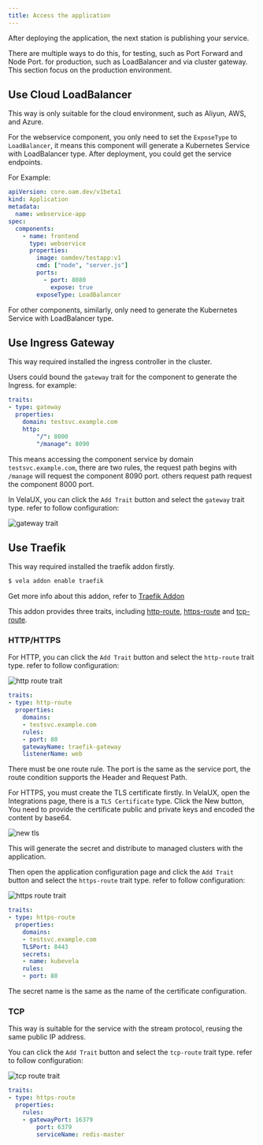 ```yaml
---
title: Access the application
---
```


After deploying the application, the next station is publishing your service.

There are multiple ways to do this, for testing, such as Port Forward and Node Port. for production, such as LoadBalancer and via cluster gateway. This section focus on the production environment.

## Use Cloud LoadBalancer

This way is only suitable for the cloud environment, such as Aliyun, AWS, and Azure.

For the webservice component, you only need to set the `ExposeType` to `LoadBalancer`, it means this component will generate a Kubernetes Service with LoadBalancer type. After deployment, you could get the service endpoints.

For Example:

```yaml
apiVersion: core.oam.dev/v1beta1
kind: Application
metadata:
  name: webservice-app
spec:
  components:
    - name: frontend
      type: webservice
      properties:
        image: oamdev/testapp:v1
        cmd: ["node", "server.js"]
        ports:
          - port: 8080
            expose: true
        exposeType: LoadBalancer
```

For other components, similarly, only need to generate the Kubernetes Service with LoadBalancer type.

## Use Ingress Gateway

This way required installed the ingress controller in the cluster.

Users could bound the `gateway` trait for the component to generate the Ingress. for example:

```yaml
traits:
- type: gateway
  properties:
    domain: testsvc.example.com
    http:
        "/": 8000
        "/manage": 8090
```

This means accessing the component service by domain `testsvc.example.com`, there are two rules, the request path begins with `/manage` will request the component 8090 port. others request path request the component 8000 port.

In VelaUX, you can click the `Add Trait` button and select the `gateway` trait type. refer to follow configuration:

![gateway trait](https://static.kubevela.net/images/1.4/gateway-trait.jpg)

## Use Traefik

This way required installed the traefik addon firstly.

```bash
$ vela addon enable traefik
```

Get more info about this addon, refer to [Traefik Addon](../reference/addons/traefik)

This addon provides three traits, including [http-route](../reference/addons/traefik#http-routetrait), [https-route](../reference/addons/traefik#https-routetrait) and [tcp-route](../reference/addons/traefik#tcp-routetrait).

### HTTP/HTTPS

For HTTP, you can click the `Add Trait` button and select the `http-route` trait type. refer to follow configuration:

![http route trait](https://static.kubevela.net/images/1.4/http-route-trait.jpg)

```yaml
traits:
- type: http-route
  properties:
    domains:
    - testsvc.example.com
    rules:
    - port: 80
    gatewayName: traefik-gateway
    listenerName: web
```

There must be one route rule. The port is the same as the service port, the route condition supports the Header and Request Path.

For HTTPS, you must create the TLS certificate firstly. In VelaUX, open the Integrations page, there is a `TLS Certificate` type. Click the New button, You need to provide the certificate public and private keys and encoded the content by base64.

![new tls](https://static.kubevela.net/images/1.4/new-tls.jpg)

This will generate the secret and distribute to managed clusters with the application.

Then open the application configuration page and click the `Add Trait` button and select the `https-route` trait type. refer to follow configuration:

![https route trait](https://static.kubevela.net/images/1.4/https-route-trait.jpg)

```yaml
traits:
- type: https-route
  properties:
    domains:
    - testsvc.example.com
    TLSPort: 8443
    secrets:
    - name: kubevela
    rules:
    - port: 80
```

The secret name is the same as the name of the certificate configuration.

### TCP

This way is suitable for the service with the stream protocol, reusing the same public IP address.

You can click the `Add Trait` button and select the `tcp-route` trait type. refer to follow configuration:

![tcp route trait](https://static.kubevela.net/images/1.4/tcp-route.jpg)

```yaml
traits:
- type: https-route
  properties:
    rules:
    - gatewayPort: 16379
        port: 6379
        serviceName: redis-master
```
